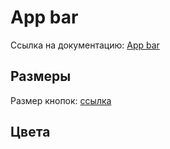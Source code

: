 # App bar
Ссылка на документацию: [App bar](https://material.io/guidelines/layout/structure.html#structure-app-bar)

## Размеры
Размер кнопок: [ссылка](https://material.io/guidelines/layout/metrics-keylines.html#metrics-keylines-sizing-by-increments)

## Цвета
